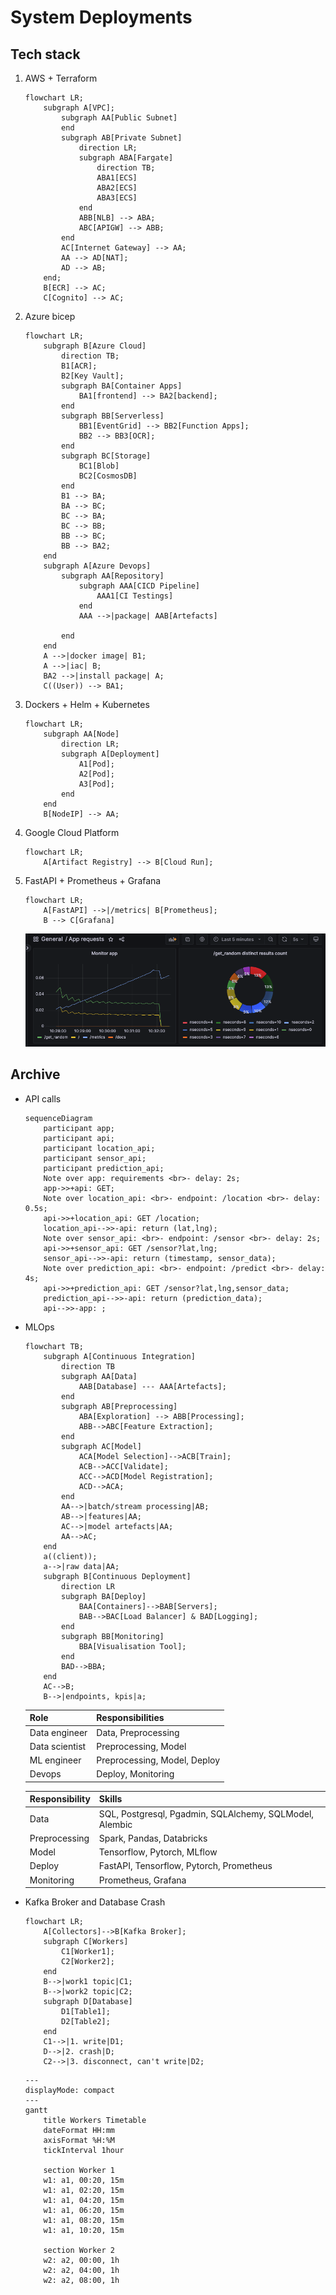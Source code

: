 # System Deployments

## Tech stack
1. AWS + Terraform
    ```mermaid
    flowchart LR;
        subgraph A[VPC];
            subgraph AA[Public Subnet]
            end
            subgraph AB[Private Subnet]
                direction LR;
                subgraph ABA[Fargate]
                    direction TB;
                    ABA1[ECS]
                    ABA2[ECS]
                    ABA3[ECS]
                end
                ABB[NLB] --> ABA;
                ABC[APIGW] --> ABB;
            end
            AC[Internet Gateway] --> AA;
            AA --> AD[NAT];
            AD --> AB;
        end;
        B[ECR] --> AC;
        C[Cognito] --> AC;
    ```
2. Azure bicep
    ```mermaid
    flowchart LR;
        subgraph B[Azure Cloud]
            direction TB;
            B1[ACR];
            B2[Key Vault];
            subgraph BA[Container Apps]
                BA1[frontend] --> BA2[backend];
            end
            subgraph BB[Serverless]
                BB1[EventGrid] --> BB2[Function Apps];
                BB2 --> BB3[OCR];
            end
            subgraph BC[Storage]
                BC1[Blob]
                BC2[CosmosDB]
            end
            B1 --> BA;
            BA --> BC;
            BC --> BA;
            BC --> BB;
            BB --> BC;
            BB --> BA2;
        end
        subgraph A[Azure Devops]
            subgraph AA[Repository]
                subgraph AAA[CICD Pipeline]
                    AAA1[CI Testings]
                end
                AAA -->|package| AAB[Artefacts]
                
            end
        end
        A -->|docker image| B1;
        A -->|iac| B;
        BA2 -->|install package| A;
        C((User)) --> BA1;
    ```
3. Dockers + Helm + Kubernetes
    ```mermaid
    flowchart LR;
        subgraph AA[Node]
            direction LR;
            subgraph A[Deployment]
                A1[Pod];
                A2[Pod];
                A3[Pod];
            end
        end
        B[NodeIP] --> AA;
    ```
4. Google Cloud Platform
    ```mermaid
    flowchart LR;
        A[Artifact Registry] --> B[Cloud Run];
    ```
5. FastAPI + Prometheus + Grafana
    ```mermaid
    flowchart LR;
        A[FastAPI] -->|/metrics| B[Prometheus];
        B --> C[Grafana]
    ```
    ![fastapi-prometheus-grafana](docs/resources/grafana_fastapi_prometheus.png)

## Archive
- API calls
    ```mermaid
    sequenceDiagram
        participant app;
        participant api;
        participant location_api;
        participant sensor_api;
        participant prediction_api;
        Note over app: requirements <br>- delay: 2s;
        app->>+api: GET;
        Note over location_api: <br>- endpoint: /location <br>- delay: 0.5s;
        api->>+location_api: GET /location;
        location_api-->>-api: return (lat,lng);
        Note over sensor_api: <br>- endpoint: /sensor <br>- delay: 2s;
        api->>+sensor_api: GET /sensor?lat,lng;
        sensor_api-->>-api: return (timestamp, sensor_data);
        Note over prediction_api: <br>- endpoint: /predict <br>- delay: 4s;
        api->>+prediction_api: GET /sensor?lat,lng,sensor_data;
        prediction_api-->>-api: return (prediction_data);
        api-->>-app: ;
    ```
- MLOps
    ```mermaid
    flowchart TB;
        subgraph A[Continuous Integration]
            direction TB
            subgraph AA[Data]
                AAB[Database] --- AAA[Artefacts];
            end
            subgraph AB[Preprocessing]
                ABA[Exploration] --> ABB[Processing];
                ABB-->ABC[Feature Extraction];
            end
            subgraph AC[Model]
                ACA[Model Selection]-->ACB[Train];
                ACB-->ACC[Validate];
                ACC-->ACD[Model Registration];
                ACD-->ACA;
            end
            AA-->|batch/stream processing|AB;
            AB-->|features|AA;
            AC-->|model artefacts|AA;
            AA-->AC;
        end
        a((client));
        a-->|raw data|AA;
        subgraph B[Continuous Deployment]
            direction LR
            subgraph BA[Deploy]
                BAA[Containers]-->BAB[Servers];
                BAB-->BAC[Load Balancer] & BAD[Logging];
            end
            subgraph BB[Monitoring]
                BBA[Visualisation Tool];
            end
            BAD-->BBA;
        end
        AC-->B;
        B-->|endpoints, kpis|a;
    ```
    |Role|Responsibilities|
    |---|---|
    |Data engineer|Data, Preprocessing|
    |Data scientist|Preprocessing, Model|
    |ML engineer|Preprocessing, Model, Deploy|
    |Devops|Deploy, Monitoring|

    |Responsibility|Skills|
    |---|---|
    |Data|SQL, Postgresql, Pgadmin, SQLAlchemy, SQLModel, Alembic|
    |Preprocessing|Spark, Pandas, Databricks|
    |Model|Tensorflow, Pytorch, MLflow|
    |Deploy|FastAPI, Tensorflow, Pytorch, Prometheus|
    |Monitoring|Prometheus, Grafana|

- Kafka Broker and Database Crash
    ```mermaid
    flowchart LR;
        A[Collectors]-->B[Kafka Broker];
        subgraph C[Workers]
            C1[Worker1];
            C2[Worker2];
        end
        B-->|work1 topic|C1;
        B-->|work2 topic|C2;
        subgraph D[Database]
            D1[Table1];
            D2[Table2];
        end
        C1-->|1. write|D1;
        D-->|2. crash|D;
        C2-->|3. disconnect, can't write|D2;
    ```
    ```mermaid
    ---
    displayMode: compact
    ---
    gantt
        title Workers Timetable
        dateFormat HH:mm
        axisFormat %H:%M
        tickInterval 1hour

        section Worker 1
        w1: a1, 00:20, 15m
        w1: a1, 02:20, 15m
        w1: a1, 04:20, 15m
        w1: a1, 06:20, 15m
        w1: a1, 08:20, 15m
        w1: a1, 10:20, 15m

        section Worker 2
        w2: a2, 00:00, 1h
        w2: a2, 04:00, 1h
        w2: a2, 08:00, 1h
    ```
